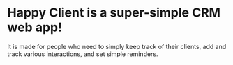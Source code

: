 # Happy Client is a super-simple CRM web app!
It is made for people who need to simply keep track of their clients, add and track various interactions, 
and set simple reminders. 